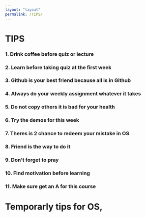 ```yaml
---
layout: "layout"
permalink: /TIPS/
---
```


# TIPS

### 1. Drink coffee before quiz or lecture

### 2. Learn before taking quiz at the first week

### 3. Github is your best friend because all is in Github

### 4. Always do your weekly assignment whatever it takes

### 5. Do not copy others it is bad for your health

### 6. Try the demos for this week

### 7. Theres is 2 chance to redeem your mistake in OS

### 8. Friend is the way to do it

### 9. Don't forget to pray

### 10. Find motivation before learning

### 11. Make sure get an A for this course

# Temporarly tips for OS,
